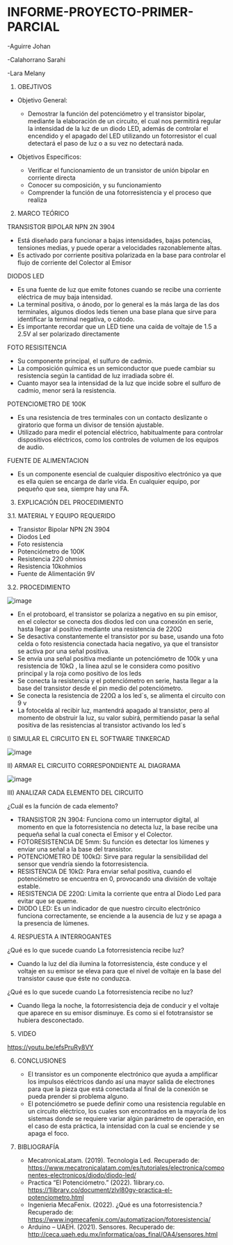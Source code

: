 # INFORME-PROYECTO-PRIMER-PARCIAL

-Aguirre Johan

-Calahorrano Sarahi

-Lara Melany

1. OBEJTIVOS

  * Objetivo General:
    
    - Demostrar la función del potenciómetro y el transistor bipolar, mediante la elaboración de un circuito, el cual nos permitirá regular la intensidad de la luz de un diodo LED, además de controlar el encendido y el apagado del LED utilizando un fotorresistor el cual detectará el paso de luz o a su vez no detectará nada. 
    
  * Objetivos Específicos:

    - Verificar el funcionamiento de un transistor de unión bipolar en corriente directa
    - Conocer su composición, y su funcionamiento
    - Comprender la función de una fotorresistencia y el proceso que realiza
    
2. MARCO TEÓRICO

  TRANSISTOR BIPOLAR NPN 2N 3904 
  
   - Está diseñado para funcionar a bajas intensidades, bajas potencias, tensiones medias, y puede operar a velocidades razonablemente altas. 
   - Es activado por corriente positiva polarizada en la base para controlar el flujo de corriente del Colector al Emisor

  DIODOS LED 
   
  -	Es una fuente de luz que emite fotones cuando se recibe una corriente eléctrica de muy baja intensidad.
  - La terminal positiva, o ánodo, por lo general es la más larga de las dos terminales, algunos diodos leds tienen una base plana que sirve para identificar la terminal negativa, o cátodo.
  - Es importante recordar que un LED tiene una caída de voltaje de 1.5 a 2.5V al ser polarizado directamente

  FOTO RESISITENCIA

   - Su componente principal, el sulfuro de cadmio.
   - La composición química es un semiconductor que puede cambiar su resistencia según la cantidad de luz irradiada sobre él.
   - Cuanto mayor sea la intensidad de la luz que incide sobre el sulfuro de cadmio, menor será la resistencia.

  POTENCIOMETRO DE 100K
  
   - Es una resistencia de tres terminales con un contacto deslizante o giratorio que forma un divisor de tensión ajustable. 
   - Utilizado para medir el potencial eléctrico, habitualmente para controlar dispositivos eléctricos, como los controles de volumen de los equipos de audio.
   
   FUENTE DE ALIMENTACION
  
   - Es un componente esencial de cualquier dispositivo electrónico ya que es ella quien se encarga de darle vida. En cualquier equipo, por pequeño que sea, siempre hay una FA.
   
3.	EXPLICACIÓN DEL PROCEDIMIENTO

   3.1.  MATERIAL Y EQUIPO REQUERIDO
   
   - Transistor Bipolar NPN 2N 3904
   - Diodos Led
   - Foto resistencia 
   - Potenciómetro de 100K
   - Resistencia 220 ohmios
   - Resistencia 10kohmios
   - Fuente de Alimentación 9V
   
   3.2.  PROCEDIMIENTO
   
   ![image](https://user-images.githubusercontent.com/105056762/204443991-12b45d67-4797-4ffb-bfc7-345c0029ec46.png)

   - En el protoboard, el transistor se polariza a negativo en su pin emisor, en el colector se conecta dos diodos led con una conexión en serie, hasta llegar al positivo mediante una resistencia de 220Ω 
   - Se desactiva constantemente el transistor por su base, usando una foto celda o foto resistencia conectada hacia negativo, ya que el transistor se activa por una señal positiva.
   - Se envía una señal positiva mediante un potenciómetro de 100k y una resistencia de 10kΩ , la línea azul se le considera como positivo principal y la roja como positivo de los leds
   - Se conecta la resistencia y el potenciómetro en serie, hasta llegar a la base del transistor desde el pin medio del potenciómetro.
   - Se conecta la resistencia de 220Ω a los led´s, se alimenta el circuito con 9 v
   - La fotocelda al recibir luz, mantendrá apagado al transistor, pero al momento de obstruir la luz, su valor subirá, permitiendo pasar la señal positiva de las resistencias al transistor activando los led´s 

   I) SIMULAR EL CIRCUITO EN EL SOFTWARE TINKERCAD
   
   ![image](https://user-images.githubusercontent.com/105056762/204444184-646afc81-cefb-44c6-8ac5-fd513ba38556.png)
   
   II) ARMAR EL CIRCUITO CORRESPONDIENTE AL DIAGRAMA
   
   ![image](https://user-images.githubusercontent.com/105056762/204444248-d7550389-9b69-4ca2-8655-f1d63f2bc707.png)
   
   III) ANALIZAR CADA ELEMENTO DEL CIRCUITO
   
   ¿Cuál es la función de cada elemento?
   
   - TRANSISTOR 2N 3904: Funciona como un interruptor digital, al momento en que la fotorresistencia no detecta luz, la base recibe una pequeña señal la cual conecta el Emisor y el Colector.
   - FOTORESISTENCIA DE 5mm: Su función es detectar los lúmenes y enviar una señal a la base del transistor.
   - POTENCIOMETRO DE 100kΩ: Sirve para regular la sensibilidad del sensor que vendría siendo la fotorresistencia.
   - RESISTENCIA DE 10kΩ: Para enviar señal positiva, cuando el potenciómetro se encuentra en 0, provocando una división de voltaje estable. 
   - RESISTENCIA DE 220Ω: Limita la corriente que entra al Diodo Led para evitar que se queme.
   - DIODO LED: Es un indicador de que nuestro circuito electrónico funciona correctamente, se enciende a la ausencia de luz y se apaga a la presencia de lúmenes. 

4.	RESPUESTA A INTERROGANTES

¿Qué es lo que sucede cuando La fotorresistencia recibe luz?

- Cuando la luz del día ilumina la fotorresistencia, éste conduce y el voltaje en su emisor se eleva para que el nivel de voltaje en la base del transistor cause que éste no conduzca.

¿Qué es lo que sucede cuando La fotorresistencia recibe no luz?

- Cuando llega la noche, la fotorresistencia deja de conducir y el voltaje que aparece en su emisor disminuye. Es como si el fototransistor se hubiera desconectado.

5.	VIDEO

https://youtu.be/efsPruRy8VY

6.	CONCLUSIONES

    -	El transistor es un componente electrónico que ayuda a amplificar los impulsos eléctricos dando así una mayor salida de electrones para que la pieza que está conectada al final de la conexión se pueda prender si problema alguno.
    - El potenciómetro se puede definir como una resistencia regulable en un circuito eléctrico, los cuales son encontrados en la mayoría de los sistemas donde se requiere variar algún parámetro de operación, en el caso de esta práctica, la intensidad con la cual se enciende y se apaga el foco.

 7.	BIBLIOGRAFÍA
    -	MecatronicaLatam. (2019). Tecnologia Led. Recuperado de: https://www.mecatronicalatam.com/es/tutoriales/electronica/componentes-electronicos/diodo/diodo-led/
    - Practica “El Potenciómetro.” (2022). 1library.co. https://1library.co/document/zlvl80gy-practica-el-potenciometro.html 
    - Ingenieria MecaFenix. (2022). ¿Qué es una fotorresistencia.?  Recuperado de: https://www.ingmecafenix.com/automatizacion/fotoresistencia/ 
    - Arduino – UAEH. (2021). Sensores. Recuperado de: http://ceca.uaeh.edu.mx/informatica/oas_final/OA4/sensores.html
